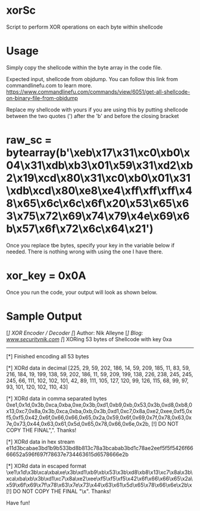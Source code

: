 # xorSc
Script to perform XOR operations on each byte within shellcode

# Usage
Simply copy the shellcode within the byte array in the code file.

Expected input, shellcode from objdump. You can follow this link from commandlinefu.com to learn more.
https://www.commandlinefu.com/commands/view/6051/get-all-shellcode-on-binary-file-from-objdump

Replace my shellcode with yours if you are using this by putting shellcode between the two quotes (') after the 'b' and before the closing bracket

# raw_sc = bytearray(b'\xeb\x17\x31\xc0\xb0\x04\x31\xdb\xb3\x01\x59\x31\xd2\xb2\x19\xcd\x80\x31\xc0\xb0\x01\x31\xdb\xcd\x80\xe8\xe4\xff\xff\xff\x48\x65\x6c\x6c\x6f\x20\x53\x65\x63\x75\x72\x69\x74\x79\x4e\x69\x6b\x57\x6f\x72\x6c\x64\x21')
    
Once you replace tbe bytes, specify your key in the variable below if needed. There is nothing wrong with using the one I have there.
# xor_key = 0x0A

Once you run the code, your output will look as shown below.

# Sample Output

[*] XOR Encoder / Decoder
[*] Author: Nik Alleyne
[*] Blog: www.securitynik.com
[*] XORing 53 bytes of Shellcode with key 0xa
*****************************************************
[*] Finished encoding all 53 bytes

[*] XORd data in decimal 
 [225, 29, 59, 202, 186, 14, 59, 209, 185, 11, 83, 59, 216, 184, 19, 199, 138, 59, 202, 186, 11, 59, 209, 199, 138, 226, 238, 245, 245, 245, 66, 111, 102, 102, 101, 42, 89, 111, 105, 127, 120, 99, 126, 115, 68, 99, 97, 93, 101, 120, 102, 110, 43]

[*] XORd data in comma separated bytes
0xe1,0x1d,0x3b,0xca,0xba,0xe,0x3b,0xd1,0xb9,0xb,0x53,0x3b,0xd8,0xb8,0x13,0xc7,0x8a,0x3b,0xca,0xba,0xb,0x3b,0xd1,0xc7,0x8a,0xe2,0xee,0xf5,0xf5,0xf5,0x42,0x6f,0x66,0x66,0x65,0x2a,0x59,0x6f,0x69,0x7f,0x78,0x63,0x7e,0x73,0x44,0x63,0x61,0x5d,0x65,0x78,0x66,0x6e,0x2b,
 [!] DO NOT COPY THE FINAL",". Thanks! 

[*] XORd data in hex stream
e11d3bcabae3bd1b9b533bd8b813c78a3bcabab3bd1c78ae2eef5f5f5426f6666652a596f697f78637e734463615d6578666e2b

[*] XORd data in escaped format
\xe1\x1d\x3b\xca\xba\xe\x3b\xd1\xb9\xb\x53\x3b\xd8\xb8\x13\xc7\x8a\x3b\xca\xba\xb\x3b\xd1\xc7\x8a\xe2\xee\xf5\xf5\xf5\x42\x6f\x66\x66\x65\x2a\x59\x6f\x69\x7f\x78\x63\x7e\x73\x44\x63\x61\x5d\x65\x78\x66\x6e\x2b\x
 [!] DO NOT COPY THE FINAL "\x". Thanks! 
 
 
 Have fun!
 
